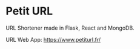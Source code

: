 # Petit URL

URL Shortener made in Flask, React and MongoDB.

URL Web App: https://www.petiturl.fr/
